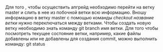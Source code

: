 Для того , чтобы осуществить апгрейд необходимо перейти на ветку master и слить в нее из побочной ветки всю информацию.
Вношу информацию в ветку master
с помощью команды *checkout название ветки* нужно переключаться между ветками.
Чтобы создать новую ветку необходимо знать команду git branch имя ветки.
Для того чтобы посмотреть текущее состояние ветки, например, какие файлы добавлены или не добавлены для создания commit, можно выполнить команду: git status 